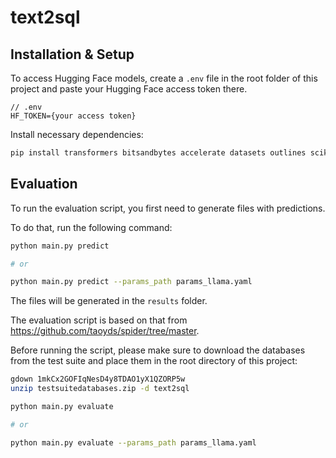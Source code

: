 # text2sql

## Installation & Setup

To access Hugging Face models, create a `.env` file in the root folder of this project and paste your Hugging Face access token there.

```
// .env
HF_TOKEN={your access token}
```

Install necessary dependencies:

```bash
pip install transformers bitsandbytes accelerate datasets outlines scikit-learn python-dotenv nltk gdown
```

## Evaluation

To run the evaluation script, you first need to generate files with predictions.

To do that, run the following command:

```bash
python main.py predict

# or

python main.py predict --params_path params_llama.yaml
```

The files will be generated in the `results` folder.

The evaluation script is based on that from https://github.com/taoyds/spider/tree/master.

Before running the script, please make sure to download the databases from the test suite and place them in the root directory of this project:

```bash
gdown 1mkCx2GOFIqNesD4y8TDAO1yX1QZORP5w
unzip testsuitedatabases.zip -d text2sql
```

```bash
python main.py evaluate

# or

python main.py evaluate --params_path params_llama.yaml
```
